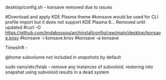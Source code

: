 desktop/config.sh - konsave removed due to issues

#Download and apply KDE Plasma theme
#konsave would be used for CLI profile import but it does not support KDE Plasma 6... Removed until updated
#curl -O https://github.com/imdabossou/archinstallconfig/raw/main/desktop/konsave.knsv
#konsave -i konsave.knsv
#konsave -a konsave

Timeshift - 

@home subvolume not included in snapshots by default

sudo nano/etc/fstab - remove any instances of subvoloid. restoring into snapshat using subvoloid results in a dead system

